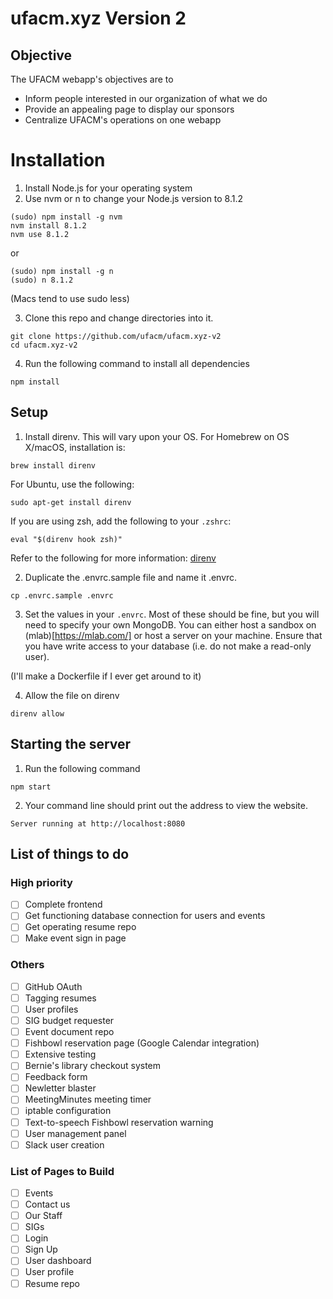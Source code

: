 # ufacm.xyz Version 2

## Objective

The UFACM webapp's objectives are to
* Inform people interested in our organization of what we do
* Provide an appealing page to display our sponsors
* Centralize UFACM's operations on one webapp

# Installation

1. Install Node.js for your operating system
2. Use nvm or n to change your Node.js version to 8.1.2

  ```
  (sudo) npm install -g nvm
  nvm install 8.1.2
  nvm use 8.1.2
  ```

  or

  ```
  (sudo) npm install -g n
  (sudo) n 8.1.2
  ```

  (Macs tend to use sudo less)

3. Clone this repo and change directories into it.

  ```
  git clone https://github.com/ufacm/ufacm.xyz-v2
  cd ufacm.xyz-v2
  ```
  
4. Run the following command to install all dependencies

  ```
  npm install
  ```

## Setup
1. Install direnv. This will vary upon your OS. For Homebrew on OS X/macOS, installation is:

  ```
  brew install direnv
  ```

  For Ubuntu, use the following:

  ```
  sudo apt-get install direnv
  ```

  If you are using zsh, add the following to your `.zshrc`:

  ```
  eval "$(direnv hook zsh)"
  ```

  Refer to the following for more information: [direnv](https://github.com/direnv/direnv)
  
2. Duplicate the .envrc.sample file and name it .envrc. 

  ```
  cp .envrc.sample .envrc
  ```

3. Set the values in your `.envrc`. Most of these should be fine, but you will need to specify your own MongoDB. You can either host a sandbox on (mlab)[https://mlab.com/] or host a server on your machine. Ensure that you have write access to your database (i.e. do not make a read-only user).

(I'll make a Dockerfile if I ever get around to it)

4. Allow the file on direnv

  ```
  direnv allow
  ```

## Starting the server
1. Run the following command

  ```
  npm start
  ```

2. Your command line should print out the address to view the website.

  ```
  Server running at http://localhost:8080
  ```

## List of things to do

### High priority

- [ ] Complete frontend
- [ ] Get functioning database connection for users and events
- [ ] Get operating resume repo
- [ ] Make event sign in page

### Others

- [ ] GitHub OAuth
- [ ] Tagging resumes
- [ ] User profiles
- [ ] SIG budget requester
- [ ] Event document repo
- [ ] Fishbowl reservation page (Google Calendar integration)
- [ ] Extensive testing
- [ ] Bernie's library checkout system
- [ ] Feedback form
- [ ] Newletter blaster
- [ ] MeetingMinutes meeting timer
- [ ] iptable configuration
- [ ] Text-to-speech Fishbowl reservation warning
- [ ] User management panel
- [ ] Slack user creation

### List of Pages to Build

- [ ] Events
- [ ] Contact us
- [ ] Our Staff
- [ ] SIGs
- [ ] Login
- [ ] Sign Up
- [ ] User dashboard
- [ ] User profile
- [ ] Resume repo
